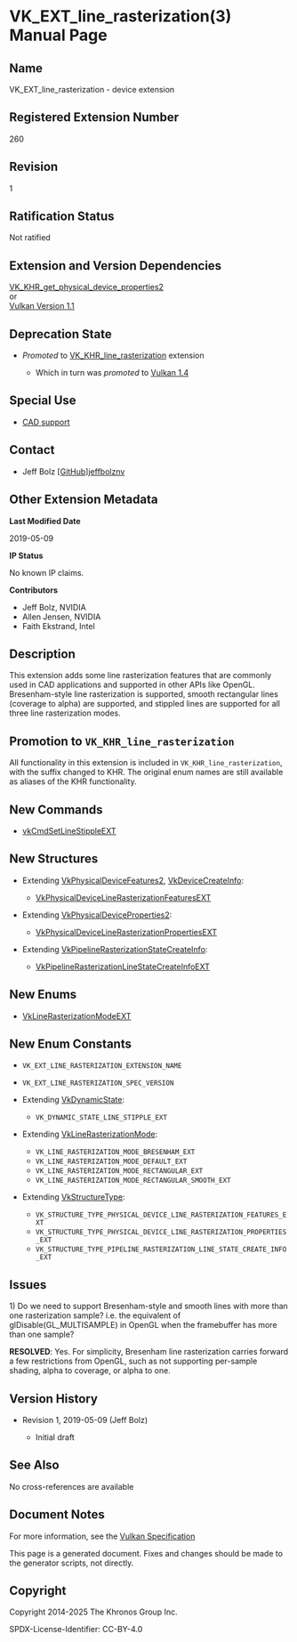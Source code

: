 # VK\_EXT\_line\_rasterization(3) Manual Page

## Name

VK\_EXT\_line\_rasterization - device extension



## [](#_registered_extension_number)Registered Extension Number

260

## [](#_revision)Revision

1

## [](#_ratification_status)Ratification Status

Not ratified

## [](#_extension_and_version_dependencies)Extension and Version Dependencies

[VK\_KHR\_get\_physical\_device\_properties2](https://registry.khronos.org/vulkan/specs/latest/man/html/VK_KHR_get_physical_device_properties2.html)  
or  
[Vulkan Version 1.1](#versions-1.1)

## [](#_deprecation_state)Deprecation State

- *Promoted* to [VK\_KHR\_line\_rasterization](https://registry.khronos.org/vulkan/specs/latest/man/html/VK_KHR_line_rasterization.html) extension
  
  - Which in turn was *promoted* to [Vulkan 1.4](https://registry.khronos.org/vulkan/specs/latest/html/vkspec.html#versions-1.4-promotions)

## [](#_special_use)Special Use

- [CAD support](https://registry.khronos.org/vulkan/specs/latest/html/vkspec.html#extendingvulkan-compatibility-specialuse)

## [](#_contact)Contact

- Jeff Bolz [\[GitHub\]jeffbolznv](https://github.com/KhronosGroup/Vulkan-Docs/issues/new?body=%5BVK_EXT_line_rasterization%5D%20%40jeffbolznv%0A%2AHere%20describe%20the%20issue%20or%20question%20you%20have%20about%20the%20VK_EXT_line_rasterization%20extension%2A)

## [](#_other_extension_metadata)Other Extension Metadata

**Last Modified Date**

2019-05-09

**IP Status**

No known IP claims.

**Contributors**

- Jeff Bolz, NVIDIA
- Allen Jensen, NVIDIA
- Faith Ekstrand, Intel

## [](#_description)Description

This extension adds some line rasterization features that are commonly used in CAD applications and supported in other APIs like OpenGL. Bresenham-style line rasterization is supported, smooth rectangular lines (coverage to alpha) are supported, and stippled lines are supported for all three line rasterization modes.

## [](#_promotion_to_vk_khr_line_rasterization)Promotion to `VK_KHR_line_rasterization`

All functionality in this extension is included in `VK_KHR_line_rasterization`, with the suffix changed to KHR. The original enum names are still available as aliases of the KHR functionality.

## [](#_new_commands)New Commands

- [vkCmdSetLineStippleEXT](https://registry.khronos.org/vulkan/specs/latest/man/html/vkCmdSetLineStippleEXT.html)

## [](#_new_structures)New Structures

- Extending [VkPhysicalDeviceFeatures2](https://registry.khronos.org/vulkan/specs/latest/man/html/VkPhysicalDeviceFeatures2.html), [VkDeviceCreateInfo](https://registry.khronos.org/vulkan/specs/latest/man/html/VkDeviceCreateInfo.html):
  
  - [VkPhysicalDeviceLineRasterizationFeaturesEXT](https://registry.khronos.org/vulkan/specs/latest/man/html/VkPhysicalDeviceLineRasterizationFeaturesEXT.html)
- Extending [VkPhysicalDeviceProperties2](https://registry.khronos.org/vulkan/specs/latest/man/html/VkPhysicalDeviceProperties2.html):
  
  - [VkPhysicalDeviceLineRasterizationPropertiesEXT](https://registry.khronos.org/vulkan/specs/latest/man/html/VkPhysicalDeviceLineRasterizationPropertiesEXT.html)
- Extending [VkPipelineRasterizationStateCreateInfo](https://registry.khronos.org/vulkan/specs/latest/man/html/VkPipelineRasterizationStateCreateInfo.html):
  
  - [VkPipelineRasterizationLineStateCreateInfoEXT](https://registry.khronos.org/vulkan/specs/latest/man/html/VkPipelineRasterizationLineStateCreateInfoEXT.html)

## [](#_new_enums)New Enums

- [VkLineRasterizationModeEXT](https://registry.khronos.org/vulkan/specs/latest/man/html/VkLineRasterizationModeEXT.html)

## [](#_new_enum_constants)New Enum Constants

- `VK_EXT_LINE_RASTERIZATION_EXTENSION_NAME`
- `VK_EXT_LINE_RASTERIZATION_SPEC_VERSION`
- Extending [VkDynamicState](https://registry.khronos.org/vulkan/specs/latest/man/html/VkDynamicState.html):
  
  - `VK_DYNAMIC_STATE_LINE_STIPPLE_EXT`
- Extending [VkLineRasterizationMode](https://registry.khronos.org/vulkan/specs/latest/man/html/VkLineRasterizationMode.html):
  
  - `VK_LINE_RASTERIZATION_MODE_BRESENHAM_EXT`
  - `VK_LINE_RASTERIZATION_MODE_DEFAULT_EXT`
  - `VK_LINE_RASTERIZATION_MODE_RECTANGULAR_EXT`
  - `VK_LINE_RASTERIZATION_MODE_RECTANGULAR_SMOOTH_EXT`
- Extending [VkStructureType](https://registry.khronos.org/vulkan/specs/latest/man/html/VkStructureType.html):
  
  - `VK_STRUCTURE_TYPE_PHYSICAL_DEVICE_LINE_RASTERIZATION_FEATURES_EXT`
  - `VK_STRUCTURE_TYPE_PHYSICAL_DEVICE_LINE_RASTERIZATION_PROPERTIES_EXT`
  - `VK_STRUCTURE_TYPE_PIPELINE_RASTERIZATION_LINE_STATE_CREATE_INFO_EXT`

## [](#_issues)Issues

1\) Do we need to support Bresenham-style and smooth lines with more than one rasterization sample? i.e. the equivalent of glDisable(GL\_MULTISAMPLE) in OpenGL when the framebuffer has more than one sample?

**RESOLVED**: Yes. For simplicity, Bresenham line rasterization carries forward a few restrictions from OpenGL, such as not supporting per-sample shading, alpha to coverage, or alpha to one.

## [](#_version_history)Version History

- Revision 1, 2019-05-09 (Jeff Bolz)
  
  - Initial draft

## [](#_see_also)See Also

No cross-references are available

## [](#_document_notes)Document Notes

For more information, see the [Vulkan Specification](https://registry.khronos.org/vulkan/specs/latest/html/vkspec.html#VK_EXT_line_rasterization)

This page is a generated document. Fixes and changes should be made to the generator scripts, not directly.

## [](#_copyright)Copyright

Copyright 2014-2025 The Khronos Group Inc.

SPDX-License-Identifier: CC-BY-4.0